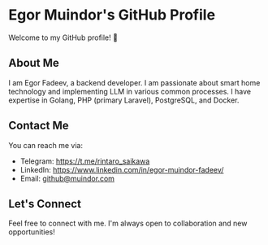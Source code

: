 # Egor Muindor's GitHub Profile

Welcome to my GitHub profile! 👋

## About Me

I am Egor Fadeev, a backend developer. I am passionate about smart home technology and implementing LLM in various common processes. I have expertise in Golang, PHP (primary Laravel), PostgreSQL, and Docker.

## Contact Me

You can reach me via:

- Telegram: https://t.me/rintaro_saikawa
- LinkedIn: https://www.linkedin.com/in/egor-muindor-fadeev/
- Email: github@muindor.com

## Let's Connect

Feel free to connect with me. I'm always open to collaboration and new opportunities!
